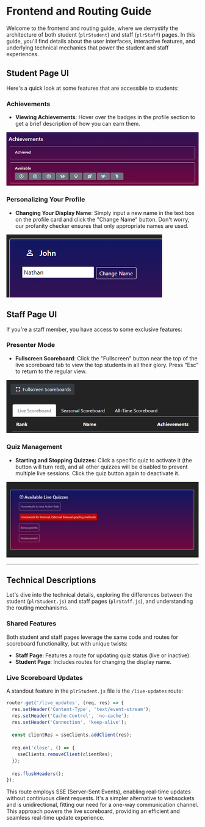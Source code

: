 # Frontend and Routing Guide

Welcome to the frontend and routing guide, where we demystify the architecture of both student (`plrStudent`) and staff (`plrStaff`) pages. In this guide, you'll find details about the user interfaces, interactive features, and underlying technical mechanics that power the student and staff experiences.

## Student Page UI

Here's a quick look at some features that are accessible to students:

### Achievements

- **Viewing Achievements**: Hover over the badges in the profile section to get a brief description of how you can earn them.

![Student Page: Achievments](images/student_view_achievments.png)

### Personalizing Your Profile

- **Changing Your Display Name**: Simply input a new name in the text box on the profile card and click the "Change Name" button. Don't worry, our profanity checker ensures that only appropriate names are used.

![Student Page: Change Display Name](images/student_view_display_name.png)

## Staff Page UI

If you're a staff member, you have access to some exclusive features:

### Presenter Mode

- **Fullscreen Scoreboard**: Click the "Fullscreen" button near the top of the live scoreboard tab to view the top students in all their glory. Press "Esc" to return to the regular view.

![Staff Page: Fullscreen View](images/staff_page_fullscreen_view.png)

### Quiz Management

- **Starting and Stopping Quizzes**: Click a specific quiz to activate it (the button will turn red), and all other quizzes will be disabled to prevent multiple live sessions. Click the quiz button again to deactivate it.

![Staff Page: Quiz View](images/staff_page_quiz_view.png)

---

## Technical Descriptions

Let's dive into the technical details, exploring the differences between the student (`plrStudent.js`) and staff pages (`plrStaff.js`), and understanding the routing mechanisms.

### Shared Features

Both student and staff pages leverage the same code and routes for scoreboard functionality, but with unique twists:

- **Staff Page**: Features a route for updating quiz status (live or inactive).
- **Student Page**: Includes routes for changing the display name.

### Live Scoreboard Updates

A standout feature in the `plrStudent.js` file is the `/live-updates` route:

```js
router.get('/live_updates', (req, res) => {
  res.setHeader('Content-Type', 'text/event-stream');
  res.setHeader('Cache-Control', 'no-cache');
  res.setHeader('Connection', 'keep-alive');

  const clientRes = sseClients.addClient(res);

  req.on('close', () => {
    sseClients.removeClient(clientRes);
  });

  res.flushHeaders();
});
```

This route employs SSE (Server-Sent Events), enabling real-time updates without continuous client requests. It's a simpler alternative to websockets and is unidirectional, fitting our need for a one-way communication channel. This approach powers the live scoreboard, providing an efficient and seamless real-time update experience.
